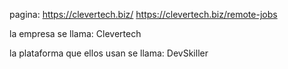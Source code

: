 

pagina:
	https://clevertech.biz/
	https://clevertech.biz/remote-jobs

la empresa se llama:
	Clevertech

la plataforma que ellos usan se llama:
	DevSkiller
